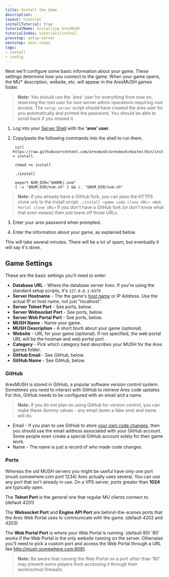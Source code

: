 ```yaml
---
title: Install the Game
description:
layout: tutorial
installTutorial: true
tutorialName: Installing AresMUSH
tutorialIndex: tutorials/install
prevstep: setup-server
nextstep: next-steps
tags: 
- install
- config
---
```


Next we'll configure some basic information about your game.  These settings determine how you connect to the game.  When your game opens, the MU* description, website, etc. will appear in the AresMUSH games folder.

> <i class="fa fa-exclamation-triangle"></i> **Note:** You should use the 'ares' user for everything from now on, reserving the root user for rare server admin operations requiring root access.  The `setup_server` script should have created the ares user for you automatically and printed the password.  You should be able to scroll back if you missed it.

1. Log into your [Server Shell](/tutorials/install/server-shell) with the **'ares' user**.

2. Copy/paste the following commands into the shell to run them.

        curl https://raw.githubusercontent.com/aresmush/aresmush/master/bin/install > install
        
        chmod +x install
        
        ./install
        
        export NVM_DIR="$HOME/.nvm"
        [ -s "$NVM_DIR/nvm.sh" ] && \. "$NVM_DIR/nvm.sh" 

> <i class="fa fa-exclamation-triangle"></i> **Note:** If you already have a GitHub fork, you can pass the HTTPS clone urls to the install script: `./install <game code clone URL> <Web Portal clone URL>`   If you don't have a GitHub fork (or don't know what that even means) then just leave off those URLs.

3.  Enter your ares password when prompted.

4.  Enter the information about your game, as explained below.

This will take several minutes.  There will be a lot of spam, but eventually it will say it's done.

## Game Settings

These are the basic settings you'll need to enter:

* **Database URL** - Where the database server lives.  If you're using the standard setup scripts, it's `127.0.0.1:6379`
* **Server Hostname** - The the game's [host name](/tutorials/install/getting-a-hostname) or IP Address.  Use the actual IP or host name, not just "localhost".
* **Server Telnet Port** - See ports, below.
* **Server Websocket Port** - See ports, below.
* **Server Web Portal Port** - See ports, below.
* **MUSH Name** - Name your game.
* **MUSH Description** - A short blurb about your game (optional).
* **Website** - URL for your game (optional).  If not specified, the web portal URL will be the hostnae and web portal port.
* **Category** - Pick which category best describes your MUSH for the Ares games folder.
* **GitHub Email** - See GitHub, below.
* **GitHub Name** - See GitHub, below.

### GitHub

AresMUSH is stored in GitHub, a popular software version control system.  Sometimes you need to interact with GitHub to retrieve Ares code updates.  For this, GitHub needs to be configured with an email and a name.  

> <i class="fa fa-exclamation-triangle"></i> **Note:** If you do not plan on using GitHub for version control, you can make these dummy values - any email (even a fake one) and name will do.

* Email - If you plan to use GitHub to store [your own code changes](/tutorials/code/git), then you should use the email address associated with your GitHub account.  Some people even create a special GitHub account solely for their game work.  
* Name - The name is just a record of who made code changes.

### Ports

Whereas the old MUSH servers you might be useful have only one port (mush.somewhere.com port 1234) Ares actually uses several.  You can use any port that isn't already in use.  On a VPS server, ports greater than **1024** are typically open.

The **Telnet Port** is the general one that regular MU clients connect to.  (default 4201)

The **Websocket Port** and **Engine API Port** are behind-the-scenes ports that the Ares Web Portal uses to communicate with the game. (default 4202 and 4203)

The **Web Portal Port** is where your Web Portal is running. (default 80)  '80' works if the Web Portal is the only website running on the server.  Otherwise you'll need to pick a custom port and access the Web Portal through a URL like http://mush.somewhere.com:8081.

> <i class="fa fa-exclamation-triangle"></i> **Note:**  Be aware that running the Web Portal on a port other than '80' may prevent some players from accessing it through their work/school firewalls.